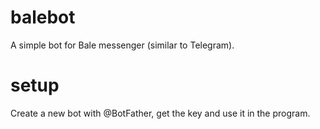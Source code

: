 # balebot
A simple bot for Bale messenger (similar to Telegram).

# setup
Create a new bot with @BotFather, get the key and use it in the program.